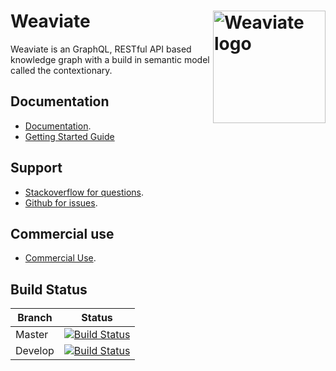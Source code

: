 # Weaviate <img alt='Weaviate logo' src='https://raw.githubusercontent.com/semi-technologies/weaviate/19de0956c69b66c5552447e84d016f4fe29d12c9/docs/assets/weaviate-logo.png' width='180' align='right' />

Weaviate is an GraphQL, RESTful API based knowledge graph with a build in semantic model called the contextionary.

## Documentation

- [Documentation](https://semi.technology/documentation/weaviate/current/).
- [Getting Started Guide](https://semi.technology/documentation/weaviate/current/getting_started.html)

## Support

- [Stackoverflow for questions](https://stackoverflow.com/questions/tagged/weaviate).
- [Github for issues](https://github.com/semi-technologies/weaviate/issues).

## Commercial use

- [Commercial Use](https://semi.technology/products/weaviate.html).

## Build Status

| Branch   | Status        |
| -------- |:-------------:|
| Master   | [![Build Status](https://api.travis-ci.org/semi-technologies/weaviate.svg?branch=master)](https://travis-ci.org/semi-technologies/weaviate/branches)
| Develop  | [![Build Status](https://api.travis-ci.org/semi-technologies/weaviate.svg?branch=develop)](https://travis-ci.org/semi-technologies/weaviate/branches)
